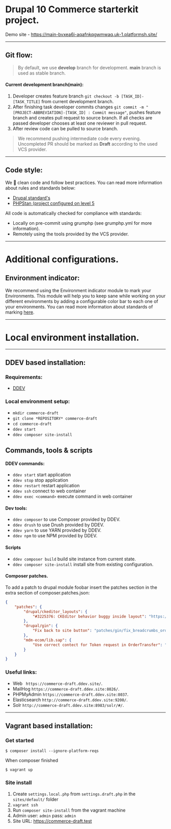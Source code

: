 # Drupal 10 Commerce starterkit project.

Demo site - https://main-bvxea6i-aqafnkqgwmwaq.uk-1.platformsh.site/

---
## Git flow:
> By default, we use **develop** branch for development. **main** branch is used as stable branch.
#### Current development branch(main):
1. Developer creates feature branch ```git checkout -b [TASK_ID]-[TASK_TITLE]``` from current development branch.
2. After finishing task developer commits changes ```git commit -m "[PROJECT-ABBREVIATION]-[TASK_ID] : Commit message"```, pushes
   feature branch and creates pull request to source branch.
   If all checks are passed developer chooses at least one reviewer in pull request.
3. After review code can be pulled to source branch.
> We recommend pushing intermediate code every evening. Uncompleted PR should be marked as **Draft** according to the used VCS provider.

---
## Code style:
We 💜 clean code and follow best practices. You can read more information about rules and standards below:
* [Drupal standard's](https://www.drupal.org/docs/develop/standards)
* [PHPStan (project configured on level 5](https://phpstan.org/user-guide/rule-levels)

All code is automatically checked for compliance with standards:
* Locally on pre-commit using grumphp (see grumphp.yml for more information).
* Remotely using the tools provided by the VCS provider.

---

# Additional configurations.
## Environment indicator:
We recommend using the Environment indicator module to mark your Environments. This module will help you to keep sane while working on your different environments by adding a configurable color bar to each one of your environments.
You can read more information about standards of marking [here](https://www.drupal.org/node/1992848#name).

---
# Local environment installation.

---
## DDEV based installation:
### Requirements:

* [DDEV](https://ddev.readthedocs.io/en/stable/)

### Local environment setup:
* ```mkdir commerce-draft```
* ```git clone *REPOSITORY* commerce-draft```
* ```cd commerce-draft```
* ```ddev start```
* ```ddev composer site-install```

## Commands, tools & scripts
#### DDEV commands:
* ```ddev start``` start application
* ```ddev stop``` stop application
* ```ddev restart``` restart application
* ```ddev ssh``` connect to web container
* ```ddev exec <command>``` execute command in web container

#### Dev tools:
* ```ddev composer``` to use Composer provided by DDEV.
* ```ddev drush``` to use Drush provided by DDEV.
* ```ddev yarn``` to use YARN provided by DDEV.
* ```ddev npm``` to use NPM provided by DDEV.

#### Scripts
* ```ddev composer build``` build site instance from current state.
* ```ddev composer site-install``` install site from existing configuration.

#### Composer patches.
To add a patch to drupal module foobar insert the patches section in the extra
section of composer.patches.json:
```json
{
    "patches": {
        "drupal/ckeditor_layouts": {
            "#3225376: CKEditor behavior buggy inside layout": "https://www.drupal.org/files/issues/2022-03-07/element_in_layout.patch"
        },
        "drupal/gin": {
            "Fix back to site button": "patches/gin/fix_breadcrumbs_order_page.patch"
        },
        "mdm-ecom/lib.sap": {
            "Use correct contect for Token request in OrderTransfer": "patches/lib_sap/order_transfer_token_context.patch"
        }
    }
}
```

### Useful links:
* Web ``` https://commerce-draft.ddev.site/```.
* MailHog ```https://commerce-draft.ddev.site:8026/```.
* PHPMyAdmin ```https://commerce-draft.ddev.site:8037```.
* Elasticsearch ```http://commerce-draft.ddev.site:9200/```.
* Solr ```http://commerce-draft.ddev.site:8983/solr/#/```.

---

## Vagrant based installation:
### Get started

```
$ composer install --ignore-platform-reqs
```

When composer finished

```
$ vagrant up
```

### Site install
1. Create `settings.local.php` from `settings.draft.php` in the `sites/default/` folder
2. `vagrant ssh`
3. Run `composer site-install` from the vagrant machine
4. Admin user: `admin` pass: `admin`
5. Site URL: https://commerce-draft.test

